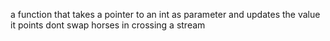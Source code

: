 a function that takes a pointer to an int as parameter and updates the value it points
dont swap horses in crossing a stream 
